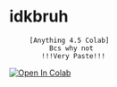 # idkbruh
         [Anything 4.5 Colab]
              Bcs why not
            !!!Very Paste!!!


<a target="_blank" href="https://colab.research.google.com/github/Akeneru/idkbruh/blob/main/anythingv4.5.ipynb-1.txt">
  <img src="https://colab.research.google.com/assets/colab-badge.svg" alt="Open In Colab"/>
</a>
